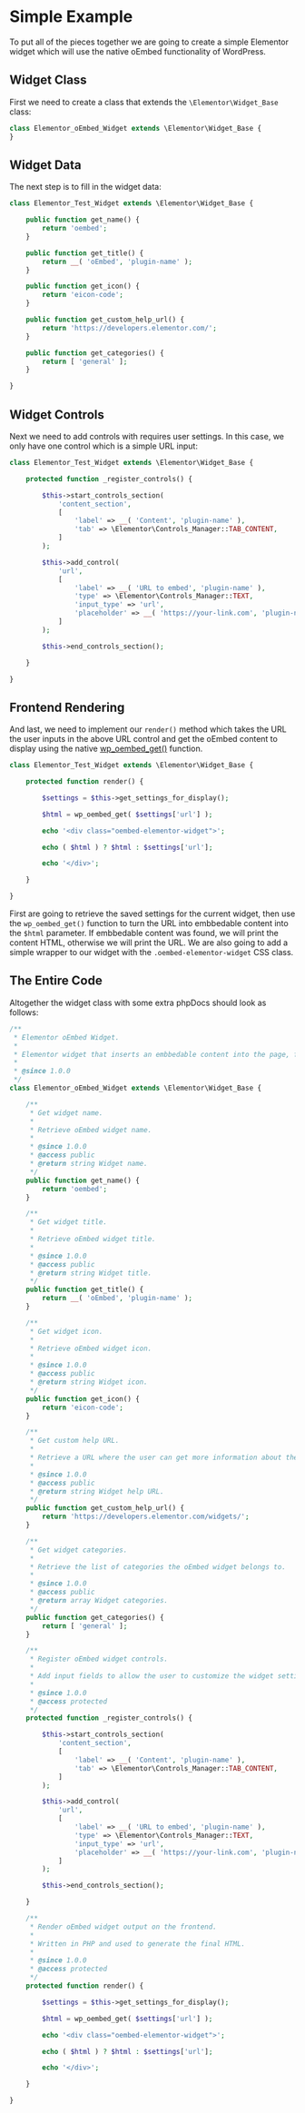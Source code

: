 # Simple Example

To put all of the pieces together we are going to create a simple Elementor widget which will use the native oEmbed functionality of WordPress.

## Widget Class

First we need to create a class that extends the `\Elementor\Widget_Base` class:

```php
class Elementor_oEmbed_Widget extends \Elementor\Widget_Base {
}
```

## Widget Data

The next step is to fill in the widget data:

```php
class Elementor_Test_Widget extends \Elementor\Widget_Base {

	public function get_name() {
		return 'oembed';
	}

	public function get_title() {
		return __( 'oEmbed', 'plugin-name' );
	}

	public function get_icon() {
		return 'eicon-code';
	}

	public function get_custom_help_url() {
		return 'https://developers.elementor.com/';
	}

	public function get_categories() {
		return [ 'general' ];
	}

}
```

## Widget Controls

Next we need to add controls with requires user settings. In this case, we only have one control which is a simple URL input:

```php
class Elementor_Test_Widget extends \Elementor\Widget_Base {

	protected function _register_controls() {

		$this->start_controls_section(
			'content_section',
			[
				'label' => __( 'Content', 'plugin-name' ),
				'tab' => \Elementor\Controls_Manager::TAB_CONTENT,
			]
		);

		$this->add_control(
			'url',
			[
				'label' => __( 'URL to embed', 'plugin-name' ),
				'type' => \Elementor\Controls_Manager::TEXT,
				'input_type' => 'url',
				'placeholder' => __( 'https://your-link.com', 'plugin-name' ),
			]
		);

		$this->end_controls_section();

	}

}
```

## Frontend Rendering

And last, we need to implement our `render()` method which takes the URL the user inputs in the above URL control and get the oEmbed content to display using the native [wp_oembed_get()](https://developer.wordpress.org/reference/functions/wp_oembed_get/) function.

```php
class Elementor_Test_Widget extends \Elementor\Widget_Base {

	protected function render() {

		$settings = $this->get_settings_for_display();

		$html = wp_oembed_get( $settings['url'] );

		echo '<div class="oembed-elementor-widget">';

		echo ( $html ) ? $html : $settings['url'];

		echo '</div>';

	}

}
```

First are going to retrieve the saved settings for the current widget, then use the `wp_oembed_get()` function to turn the URL into embbedable content into the `$html` parameter. If embbedable content was found, we will print the content HTML, otherwise we will print the URL. We are also going to add a simple wrapper to our widget with the `.oembed-elementor-widget` CSS class.

## The Entire Code

Altogether the widget class with some extra phpDocs should look as follows:

```php
/**
 * Elementor oEmbed Widget.
 *
 * Elementor widget that inserts an embbedable content into the page, from any given URL.
 *
 * @since 1.0.0
 */
class Elementor_oEmbed_Widget extends \Elementor\Widget_Base {

	/**
	 * Get widget name.
	 *
	 * Retrieve oEmbed widget name.
	 *
	 * @since 1.0.0
	 * @access public
	 * @return string Widget name.
	 */
	public function get_name() {
		return 'oembed';
	}

	/**
	 * Get widget title.
	 *
	 * Retrieve oEmbed widget title.
	 *
	 * @since 1.0.0
	 * @access public
	 * @return string Widget title.
	 */
	public function get_title() {
		return __( 'oEmbed', 'plugin-name' );
	}

	/**
	 * Get widget icon.
	 *
	 * Retrieve oEmbed widget icon.
	 *
	 * @since 1.0.0
	 * @access public
	 * @return string Widget icon.
	 */
	public function get_icon() {
		return 'eicon-code';
	}

	/**
	 * Get custom help URL.
	 *
	 * Retrieve a URL where the user can get more information about the widget.
	 *
	 * @since 1.0.0
	 * @access public
	 * @return string Widget help URL.
	 */
	public function get_custom_help_url() {
		return 'https://developers.elementor.com/widgets/';
	}

	/**
	 * Get widget categories.
	 *
	 * Retrieve the list of categories the oEmbed widget belongs to.
	 *
	 * @since 1.0.0
	 * @access public
	 * @return array Widget categories.
	 */
	public function get_categories() {
		return [ 'general' ];
	}

	/**
	 * Register oEmbed widget controls.
	 *
	 * Add input fields to allow the user to customize the widget settings.
	 *
	 * @since 1.0.0
	 * @access protected
	 */
	protected function _register_controls() {

		$this->start_controls_section(
			'content_section',
			[
				'label' => __( 'Content', 'plugin-name' ),
				'tab' => \Elementor\Controls_Manager::TAB_CONTENT,
			]
		);

		$this->add_control(
			'url',
			[
				'label' => __( 'URL to embed', 'plugin-name' ),
				'type' => \Elementor\Controls_Manager::TEXT,
				'input_type' => 'url',
				'placeholder' => __( 'https://your-link.com', 'plugin-name' ),
			]
		);

		$this->end_controls_section();

	}

	/**
	 * Render oEmbed widget output on the frontend.
	 *
	 * Written in PHP and used to generate the final HTML.
	 *
	 * @since 1.0.0
	 * @access protected
	 */
	protected function render() {

		$settings = $this->get_settings_for_display();

		$html = wp_oembed_get( $settings['url'] );

		echo '<div class="oembed-elementor-widget">';

		echo ( $html ) ? $html : $settings['url'];

		echo '</div>';

	}

}
```
